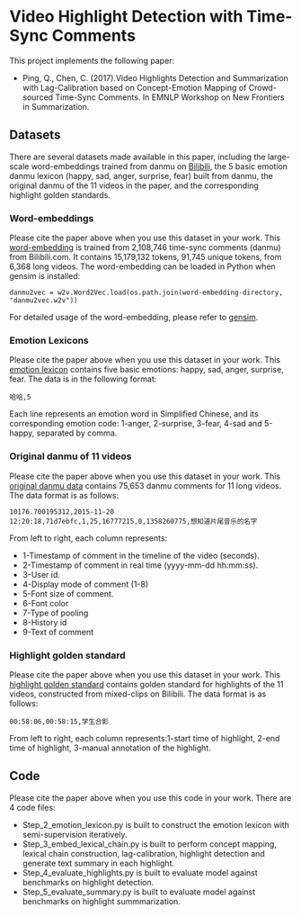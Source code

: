 # Video Highlight Detection with Time-Sync Comments

This project implements the following paper:

* Ping, Q., Chen, C. (2017).Video Highlights Detection and Summarization with Lag-Calibration based on Concept-Emotion Mapping of Crowd-sourced Time-Sync Comments. In EMNLP Workshop on New Frontiers in Summarization.


## Datasets

There are several datasets made available in this paper, including the large-scale word-embeddings trained from danmu on [Bilibili](https://www.bilibili.com/), the 5 basic emotion danmu lexicon (happy, sad, anger, surprise, fear) built from danmu, the original danmu of the 11 videos in the paper, and the corresponding highlight golden standards.
### Word-embeddings

Please cite the paper above when you use this dataset in your work. This [word-embedding](https://drive.google.com/open?id=0ByRn2qS9cc0-eVd5UXlXc2tmQ1U) is trained from 2,108,746 time-sync comments (danmu) from Bilibili.com. It contains 15,179,132 tokens, 91,745 unique tokens, from 6,368 long videos. 
The word-embedding can be loaded in Python when gensim is installed:

```
danmu2vec = w2v.Word2Vec.load(os.path.join(word-embedding-directory, "danmu2vec.w2v"))
```
For detailed usage of the word-embedding, please refer to [gensim](https://radimrehurek.com/gensim/models/word2vec.html).

### Emotion Lexicons

Please cite the paper above when you use this dataset in your work. This [emotion lexicon](https://drive.google.com/open?id=0ByRn2qS9cc0-bVc3eUZhaHFhR3M) contains five basic emotions: happy, sad, anger, surprise, fear.
The data is in the following format:

```
哈哈,5
```
Each line represents an emotion word in Simplified Chinese, and its corresponding emotion code: 1-anger, 2-surprise, 3-fear, 4-sad and 5-happy, separated by comma. 

### Original danmu of 11 videos

Please cite the paper above when you use this dataset in your work. This [original danmu data](https://drive.google.com/open?id=0ByRn2qS9cc0-dTRqQUw3M1lZeGc) contains 75,653 danmu comments for 11 long videos. 
The data format is as follows:
```
10176.700195312,2015-11-20 12:20:18,71d7ebfc,1,25,16777215,0,1358260775,想知道片尾音乐的名字
```
From left to right, each column represents:
* 1-Timestamp of comment in the timeline of the video (seconds).
* 2-Timestamp of comment in real time (yyyy-mm-dd hh:mm:ss).
* 3-User id.
* 4-Display mode of comment (1-8)
* 5-Font size of comment.
* 6-Font color
* 7-Type of pooling
* 8-History id
* 9-Text of comment

### Highlight golden standard

Please cite the paper above when you use this dataset in your work. This [highlight golden standard](https://drive.google.com/open?id=0ByRn2qS9cc0-SXE5WExOQ0Q4dTg) contains golden standard for highlights of the 11 videos, constructed from mixed-clips on Bilibili.
The data format is as follows:
```
00:58:06,00:58:15,学生合影
```
From left to right, each column represents:1-start time of highlight, 2-end time of highlight, 3-manual annotation of the highlight.

## Code
Please cite the paper above when you use this code in your work. 
There are 4 code files:
* Step_2_emotion_lexicon.py is built to construct the emotion lexicon with semi-supervision iteratively.
* Step_3_embed_lexical_chain.py is built to perform concept mapping, lexical chain construction, lag-calibration, highlight detection and generate text summary in each highlight.
* Step_4_evaluate_highlights.py is built to evaluate model against benchmarks on highlight detection.
* Step_5_evaluate_summary.py is built to evaluate model against benchmarks on highlight summmarization.


